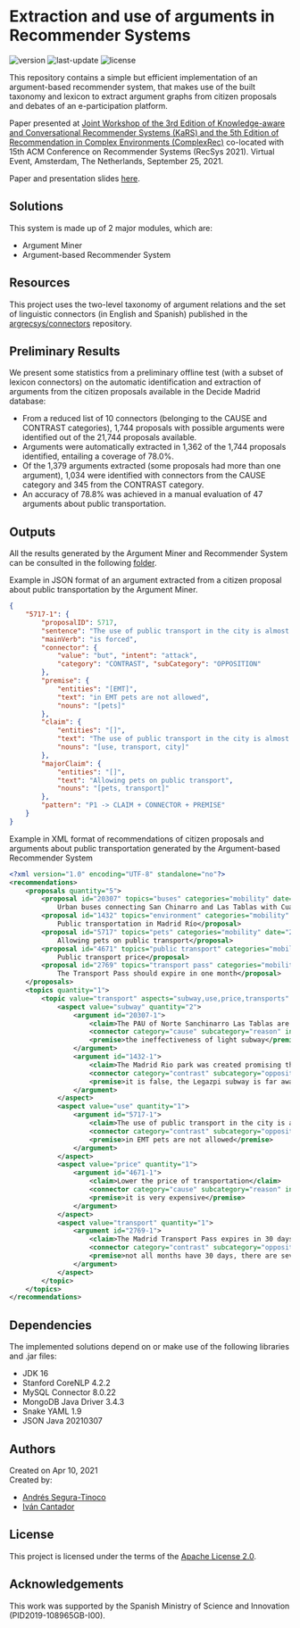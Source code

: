 # Extraction and use of arguments in Recommender Systems
![version](https://img.shields.io/badge/version-1.1.0-blue)
![last-update](https://img.shields.io/badge/last_update-11/02/2021-orange)
![license](https://img.shields.io/badge/license-Apache_2.0-brightgreen)

This repository contains a simple but efficient implementation of an argument-based recommender system, that makes use of the built taxonomy and lexicon to extract argument graphs from citizen proposals and debates of an e-participation platform. 

Paper presented at <a href="http://ceur-ws.org/Vol-2960/">Joint Workshop of the 3rd Edition of Knowledge-aware and Conversational Recommender Systems (KaRS) and the 5th Edition of Recommendation in Complex Environments (ComplexRec)</a> co-located with 15th ACM Conference on Recommender Systems (RecSys 2021). Virtual Event, Amsterdam, The Netherlands, September 25, 2021.

Paper and presentation slides <a href="https://github.com/argrecsys/arg-miner/tree/main/paper">here</a>.

## Solutions
This system is made up of 2 major modules, which are:
- Argument Miner
- Argument-based Recommender System

## Resources
This project uses the two-level taxonomy of argument relations and the set of linguistic connectors (in English and Spanish) published in the <a href="https://github.com/argrecsys/connectors" target="_blank">argrecsys/connectors</a> repository.

## Preliminary Results
We present some statistics from a preliminary offline test (with a subset of lexicon connectors) on the automatic identification and extraction of arguments from the citizen proposals available in the Decide Madrid database:
- From a reduced list of 10 connectors (belonging to the CAUSE and CONTRAST categories), 1,744 proposals with possible arguments were identified out of the 21,744 proposals available.
- Arguments were automatically extracted in 1,362 of the 1,744 proposals identified, entailing a coverage of 78.0%.
- Of the 1,379 arguments extracted (some proposals had more than one argument), 1,034 were identified with connectors from the CAUSE category and 345 from the CONTRAST category.
- An accuracy of 78.8% was achieved in a manual evaluation of 47 arguments about public transportation.

## Outputs
All the results generated by the Argument Miner and Recommender System can be consulted in the following <a href="https://github.com/argrecsys/arg-miner/tree/main/results">folder</a>.

Example in JSON format of an argument extracted from a citizen proposal about public transportation by the Argument Miner.

```json
{
    "5717-1": {
        "proposalID": 5717,
        "sentence": "The use of public transport in the city is almost forced but in EMT pets are not allowed",
        "mainVerb": "is forced",
        "connector": {
            "value": "but", "intent": "attack",
            "category": "CONTRAST", "subCategory": "OPPOSITION"
        },
        "premise": {
            "entities": "[EMT]",
            "text": "in EMT pets are not allowed",
            "nouns": "[pets]"
        },
        "claim": {
            "entities": "[]",
            "text": "The use of public transport in the city is almost forced",
            "nouns": "[use, transport, city]"
        },
        "majorClaim": {
            "entities": "[]",
            "text": "Allowing pets on public transport",
            "nouns": "[pets, transport]"
        },
        "pattern": "P1 -> CLAIM + CONNECTOR + PREMISE"
    }
}
```

Example in XML format of recommendations of citizen proposals and arguments about public transportation generated by the Argument-based Recommender System

```xml
<?xml version="1.0" encoding="UTF-8" standalone="no"?>
<recommendations>
    <proposals quantity="5">
        <proposal id="20307" topics="buses" categories="mobility" date="2017-12-10" districts="Tetuán">
            Urban buses connecting San Chinarro and Las Tablas with Cuatro Caminos</proposal>
        <proposal id="1432" topics="environment" categories="mobility" date="2015-09-18" districts="city">
            Public transportation in Madrid Río</proposal>
        <proposal id="5717" topics="pets" categories="mobility" date="2015-11-18" districts="city">
            Allowing pets on public transport</proposal>
        <proposal id="4671" topics="public transport" categories="mobility" date="2015-11-05" districts="city">
            Public transport price</proposal>
        <proposal id="2769" topics="transport pass" categories="mobility" date="2015-10-07" districts="city">
            The Transport Pass should expire in one month</proposal>
    </proposals>
    <topics quantity="1">
        <topic value="transport" aspects="subway,use,price,transports" quantity="4">
            <aspect value="subway" quantity="2">
                <argument id="20307-1">
                    <claim>The PAU of Norte Sanchinarro Las Tablas are poorly served by public transport</claim>
                    <connector category="cause" subcategory="reason" intent="support">due to</connector>
                    <premise>the ineffectiveness of light subway</premise>
                </argument>
                <argument id="1432-1">
                    <claim>The Madrid Rio park was created promising that public transport would reach there</claim>
                    <connector category="contrast" subcategory="opposition" intent="attack">but</connector>
                    <premise>it is false, the Legazpi subway is far away and buses are non-existent</premise>
                </argument>
            </aspect>
            <aspect value="use" quantity="1">
                <argument id="5717-1">
                    <claim>The use of public transport in the city is almost forced</claim>
                    <connector category="contrast" subcategory="opposition" intent="attack">but</connector>
                    <premise>in EMT pets are not allowed</premise>
                </argument>
            </aspect>
            <aspect value="price" quantity="1">
                <argument id="4671-1">
                    <claim>Lower the price of transportation</claim>
                    <connector category="cause" subcategory="reason" intent="support">because</connector>
                    <premise>it is very expensive</premise>
                </argument>
            </aspect>
            <aspect value="transport" quantity="1">
                <argument id="2769-1">
                    <claim>The Madrid Transport Pass expires in 30 days</claim>
                    <connector category="contrast" subcategory="opposition" intent="attack">but</connector>
                    <premise>not all months have 30 days, there are several months that have 31 days</premise>
                </argument>
            </aspect>
        </topic>
    </topics>
</recommendations>
```

## Dependencies
The implemented solutions depend on or make use of the following libraries and .jar files:
- JDK 16
- Stanford CoreNLP 4.2.2
- MySQL Connector 8.0.22
- MongoDB Java Driver 3.4.3
- Snake YAML 1.9
- JSON Java 20210307

## Authors
Created on Apr 10, 2021  
Created by:
- <a href="https://github.com/ansegura7" target="_blank">Andrés Segura-Tinoco</a>
- <a href="http://arantxa.ii.uam.es/~cantador/" target="_blank">Iv&aacute;n Cantador</a>

## License
This project is licensed under the terms of the <a href="https://github.com/argrecsys/arg-miner/blob/main/LICENSE">Apache License 2.0</a>.

## Acknowledgements
This work was supported by the Spanish Ministry of Science and Innovation (PID2019-108965GB-I00).
